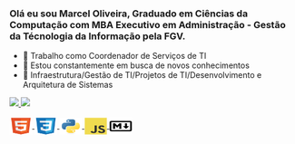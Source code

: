 ### Olá eu sou Marcel Oliveira, Graduado em Ciências da Computação com MBA Executivo em Administração - Gestão da Técnologia da Informação pela FGV.

- 🔭 Trabalho como Coordenador de Serviços de TI
- 🌱 Estou constantemente em busca de novos conhecimentos
- 💪 Infraestrutura/Gestão de TI/Projetos de TI/Desenvolvimento e Arquitetura de Sistemas

<div aling ="center">
<a href="https://github.com/br-marcel-oliveira">
<img height="180em"src="https://github-readme-stats.vercel.app/api?username=br-marcel-oliveira&show_icons=true&theme=dracula&include_all_commits=ture&count_private=ture"/>
<img height="180em"src="https://github-readme-stats.vercel.app/api/top-langs/?username=br-marcel-oliveira&layout=compact&langs_count=7&theme=dracula"/>
</div>

<div style="Display: inline_block"><br>
<img align="center" alt="Marcel-HMTL" height ="30" width="40"src="https://raw.githubusercontent.com/devicons/devicon/master/icons/html5/html5-original.svg">
<img align="center" alt="Marcel-CSS" height ="30" width="40"src="https://raw.githubusercontent.com/devicons/devicon/master/icons/css3/css3-original.svg">
<img align="center" alt="Marcel-Python" height ="30" width="40"src="https://raw.githubusercontent.com/devicons/devicon/master/icons/python/python-original.svg">
<img align="center" alt="Marcel-JS" height ="30" width="40"src="https://raw.githubusercontent.com/devicons/devicon/master/icons/javascript/javascript-original.svg">
<img align="center" alt="Marcel-Markdown" height ="30" width="40"src="https://raw.githubusercontent.com/devicons/devicon/master/icons/markdown/markdown-original.svg">
</div>

##





<!--
**br-marcel-oliveira/br-marcel-oliveira** is a ✨ _special_ ✨ repository because its `README.md` (this file) appears on your GitHub profile.

Here are some ideas to get you started:

- 🔭 I’m currently working on ...
- 🌱 I’m currently learning ...
- 👯 I’m looking to collaborate on ...
- 🤔 I’m looking for help with ...
- 💬 Ask me about ...
- 📫 How to reach me: ...
- 😄 Pronouns: ...
- ⚡ Fun fact: ...
-->


